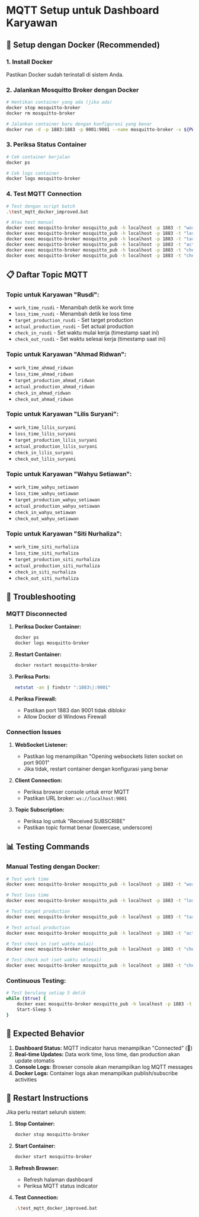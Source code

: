 # MQTT Setup untuk Dashboard Karyawan

## 🐳 Setup dengan Docker (Recommended)

### 1. Install Docker
Pastikan Docker sudah terinstall di sistem Anda.

### 2. Jalankan Mosquitto Broker dengan Docker
```bash
# Hentikan container yang ada (jika ada)
docker stop mosquitto-broker
docker rm mosquitto-broker

# Jalankan container baru dengan konfigurasi yang benar
docker run -d -p 1883:1883 -p 9001:9001 --name mosquitto-broker -v ${PWD}/mosquitto-docker.conf:/mosquitto/config/mosquitto.conf eclipse-mosquitto
```

### 3. Periksa Status Container
```bash
# Cek container berjalan
docker ps

# Cek logs container
docker logs mosquitto-broker
```

### 4. Test MQTT Connection
```bash
# Test dengan script batch
.\test_mqtt_docker_improved.bat

# Atau test manual
docker exec mosquitto-broker mosquitto_pub -h localhost -p 1883 -t "work_time_rusdi" -m "10"
docker exec mosquitto-broker mosquitto_pub -h localhost -p 1883 -t "loss_time_rusdi" -m "5"
docker exec mosquitto-broker mosquitto_pub -h localhost -p 1883 -t "target_production_rusdi" -m "100"
docker exec mosquitto-broker mosquitto_pub -h localhost -p 1883 -t "actual_production_rusdi" -m "85"
docker exec mosquitto-broker mosquitto_pub -h localhost -p 1883 -t "check_in_rusdi" -m "1"
docker exec mosquitto-broker mosquitto_pub -h localhost -p 1883 -t "check_out_rusdi" -m "1"
```

## 📋 Daftar Topic MQTT

### Topic untuk Karyawan "Rusdi":
- `work_time_rusdi` - Menambah detik ke work time
- `loss_time_rusdi` - Menambah detik ke loss time  
- `target_production_rusdi` - Set target production
- `actual_production_rusdi` - Set actual production
- `check_in_rusdi` - Set waktu mulai kerja (timestamp saat ini)
- `check_out_rusdi` - Set waktu selesai kerja (timestamp saat ini)

### Topic untuk Karyawan "Ahmad Ridwan":
- `work_time_ahmad_ridwan`
- `loss_time_ahmad_ridwan`
- `target_production_ahmad_ridwan`
- `actual_production_ahmad_ridwan`
- `check_in_ahmad_ridwan`
- `check_out_ahmad_ridwan`

### Topic untuk Karyawan "Lilis Suryani":
- `work_time_lilis_suryani`
- `loss_time_lilis_suryani`
- `target_production_lilis_suryani`
- `actual_production_lilis_suryani`
- `check_in_lilis_suryani`
- `check_out_lilis_suryani`

### Topic untuk Karyawan "Wahyu Setiawan":
- `work_time_wahyu_setiawan`
- `loss_time_wahyu_setiawan`
- `target_production_wahyu_setiawan`
- `actual_production_wahyu_setiawan`
- `check_in_wahyu_setiawan`
- `check_out_wahyu_setiawan`

### Topic untuk Karyawan "Siti Nurhaliza":
- `work_time_siti_nurhaliza`
- `loss_time_siti_nurhaliza`
- `target_production_siti_nurhaliza`
- `actual_production_siti_nurhaliza`
- `check_in_siti_nurhaliza`
- `check_out_siti_nurhaliza`

## 🔧 Troubleshooting

### MQTT Disconnected
1. **Periksa Docker Container:**
   ```bash
   docker ps
   docker logs mosquitto-broker
   ```

2. **Restart Container:**
   ```bash
   docker restart mosquitto-broker
   ```

3. **Periksa Ports:**
   ```bash
   netstat -an | findstr ":1883\|:9001"
   ```

4. **Periksa Firewall:**
   - Pastikan port 1883 dan 9001 tidak diblokir
   - Allow Docker di Windows Firewall

### Connection Issues
1. **WebSocket Listener:**
   - Pastikan log menampilkan "Opening websockets listen socket on port 9001"
   - Jika tidak, restart container dengan konfigurasi yang benar

2. **Client Connection:**
   - Periksa browser console untuk error MQTT
   - Pastikan URL broker: `ws://localhost:9001`

3. **Topic Subscription:**
   - Periksa log untuk "Received SUBSCRIBE"
   - Pastikan topic format benar (lowercase, underscore)

## 📊 Testing Commands

### Manual Testing dengan Docker:
```bash
# Test work time
docker exec mosquitto-broker mosquitto_pub -h localhost -p 1883 -t "work_time_rusdi" -m "10"

# Test loss time  
docker exec mosquitto-broker mosquitto_pub -h localhost -p 1883 -t "loss_time_rusdi" -m "5"

# Test target production
docker exec mosquitto-broker mosquitto_pub -h localhost -p 1883 -t "target_production_rusdi" -m "100"

# Test actual production
docker exec mosquitto-broker mosquitto_pub -h localhost -p 1883 -t "actual_production_rusdi" -m "85"

# Test check in (set waktu mulai)
docker exec mosquitto-broker mosquitto_pub -h localhost -p 1883 -t "check_in_rusdi" -m "1"

# Test check out (set waktu selesai)
docker exec mosquitto-broker mosquitto_pub -h localhost -p 1883 -t "check_out_rusdi" -m "1"
```

### Continuous Testing:
```bash
# Test berulang setiap 5 detik
while ($true) {
    docker exec mosquitto-broker mosquitto_pub -h localhost -p 1883 -t "work_time_rusdi" -m "1"
    Start-Sleep 5
}
```

## 🎯 Expected Behavior

1. **Dashboard Status:** MQTT indicator harus menampilkan "Connected" (🔗)
2. **Real-time Updates:** Data work time, loss time, dan production akan update otomatis
3. **Console Logs:** Browser console akan menampilkan log MQTT messages
4. **Docker Logs:** Container logs akan menampilkan publish/subscribe activities

## 🔄 Restart Instructions

Jika perlu restart seluruh sistem:

1. **Stop Container:**
   ```bash
   docker stop mosquitto-broker
   ```

2. **Start Container:**
   ```bash
   docker start mosquitto-broker
   ```

3. **Refresh Browser:**
   - Refresh halaman dashboard
   - Periksa MQTT status indicator

4. **Test Connection:**
   ```bash
   .\test_mqtt_docker_improved.bat
   ``` 